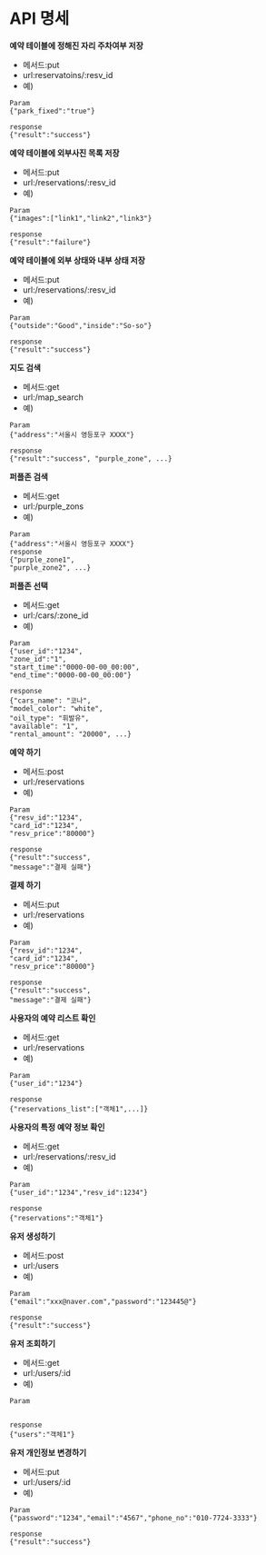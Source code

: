 # API 명세

**예약 테이블에 정해진 자리 주차여부 저장**
- 메서드:put
- url:reservatoins/:resv_id
- 예) 
```
Param
{"park_fixed":"true"}

response
{"result":"success"}
```

**예약 테이블에 외부사진 목록 저장**
- 메서드:put
- url:/reservations/:resv_id
- 예) 
```
Param
{"images":["link1","link2","link3"}

response
{"result":"failure"}
```

**예약 테이블에 외부 상태와 내부 상태 저장**
- 메서드:put
- url:/reservations/:resv_id
- 예) 
```
Param
{"outside":"Good","inside":"So-so"}

response
{"result":"success"}
```

**지도 검색**
- 메서드:get
- url:/map_search
- 예) 
```
Param
{"address":"서울시 영등포구 XXXX"}

response
{"result":"success", "purple_zone", ...}
```

**퍼플존 검색**
- 메서드:get
- url:/purple_zons
- 예) 
```
Param
{"address":"서울시 영등포구 XXXX"}
response
{"purple_zone1",
"purple_zone2", ...}
```

**퍼플존 선택**
- 메서드:get
- url:/cars/:zone_id
- 예) 
```
Param
{"user_id":"1234",
"zone_id":"1",
"start_time":"0000-00-00_00:00",
"end_time":"0000-00-00_00:00"}

response
{"cars_name": "코나",
"model_color": "white",
"oil_type": "휘발유",
"available": "1",
"rental_amount": "20000", ...}
```

**예약 하기**
- 메서드:post
- url:/reservations
- 예) 
```
Param
{"resv_id":"1234",
"card_id":"1234",
"resv_price":"80000"}

response
{"result":"success",
"message":"결제 실패"}
```

**결제 하기**
- 메서드:put
- url:/reservations
- 예) 
```
Param
{"resv_id":"1234",
"card_id":"1234",
"resv_price":"80000"}

response
{"result":"success",
"message":"결제 실패"}
```

**사용자의 예약 리스트 확인**
- 메서드:get
- url:/reservations
- 예) 
```
Param
{"user_id":"1234"}

response
{"reservations_list":["객체1",...]}
```

**사용자의 특정 예약 정보 확인**
- 메서드:get
- url:/reservations/:resv_id
- 예) 
```
Param
{"user_id":"1234","resv_id":1234"}

response
{"reservations":"객체1"}

```

**유저 생성하기**
- 메서드:post
- url:/users
- 예) 
```
Param
{"email":"xxx@naver.com","password":"123445@"}

response
{"result":"success"}
```

**유저 조회하기**
- 메서드:get
- url:/users/:id
- 예) 
```
Param


response
{"users":"객체1"}
```

**유저 개인정보 변경하기**
- 메서드:put
- url:/users/:id
- 예) 
```
Param
{"password":"1234","email":"4567","phone_no":"010-7724-3333"}

response
{"result":"success"}
```
